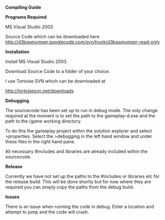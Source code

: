 **Compiling Guide**

**Programs Required**

MS Visual Studio 2003

Source Code which can be downloaded here http://d3basejumper.googlecode.com/svn/trunk/d3basejumper-read-only

**Installation**

Install MS Visual Studio 2003.

Download Source Code to a folder of your choice.

I use Tortoise SVN which can be downloaded at

http://tortoisesvn.net/downloads

**Debugging**

The sourcecode has been set up to run in debug mode. The only change required at the moment is to set the path to the gameplay-d.exe and the path to the /game working directory.

To do this <right click> the gameplay project within the solution explorer and select >properties. Select the >debugging in the left hand window and under these files in the right hand pane.

All necessary #includes and libraries are already included within the sourcecode.

**Release**

Currently we have not set up the paths to the #includes or libraries etc for the release build. This will be done shortly but for now where they are required you can simply copy the paths from the debug build.

**Issues**

There is an issue when running the code in debug. Enter a location and attempt to jump and the code will crash.